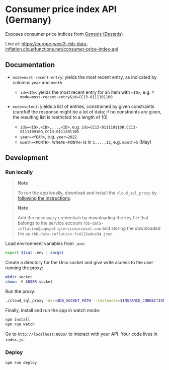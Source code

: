 # Consumer price index API (Germany)

Exposes consumer price indices from [Genesis (Destatis)](https://www-genesis.destatis.de/genesis//online?operation=table&code=61111-0006&bypass=true&levelindex=0&levelid=1657617156882#abreadcrumb)

Live at: https://europe-west3-rbb-data-inflation.cloudfunctions.net/consumer-price-index-api

## Documentation

- `mode=most-recent-entry`: yields the most recent entry, as indicated by columns `year` and `month`

  - `id=<ID>`: yields the most recent entry for an item with `<ID>`, e.g. `?mode=most-recent-entry&id=CC13-0111101100`

- `mode=select`: yields a list of entries, constrained by given constraints (careful! the response might be a lot of data; if no constraints are given, the resulting list is restricted to a length of 10)
  - `ids=<ID>,<ID>,...,<ID>`, e.g. `ids=CC13-0111101100,CC13-0111109100,CC13-0111201100`
  - `year=<YEAR>`, e.g. `year=2022`
  - `month=<MONTH>`, where `<MONTH>` is in `1,...,12`, e.g. `month=5` (May)

## Development

### Run locally

> **Note**
>
> To run the app locally, download and install the `cloud_sql_proxy` by [following the instructions](https://cloud.google.com/sql/docs/mysql/sql-proxy#install).

> **Note**
>
> Add the necessary credentials by downloading the key file that belongs to the service account `rbb-data-inflation@appspot.gserviceaccount.com` and storing the downloaded file as `rbb-data-inflation-fc4113adea34.json`.

Load environment variables from `.env`:

```bash
export $(cat .env | xargs)
```

Create a directory for the Unix socket and give write access to the user running the proxy:

```bash
mkdir socket
chown -R $USER socket
```

Run the proxy:

```bash
./cloud_sql_proxy -dir=$DB_SOCKET_PATH --instances=$INSTANCE_CONNECTION_NAME --credential_file=$GOOGLE_APPLICATION_CREDENTIALS &
```

Finally, install and run the app in watch mode:

```bash
npm install
npm run watch
```

Go to `http://localhost:8080/` to interact with your API. Your code lives in `index.js`.

### Deploy

```bash
npm run deploy
```
